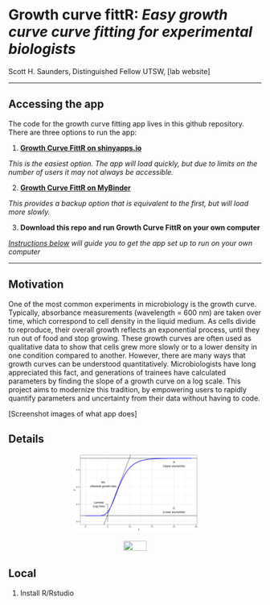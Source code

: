 Growth curve fittR: *Easy growth curve curve fitting for experimental
biologists*
================

Scott H. Saunders, Distinguished Fellow UTSW, \[lab website\]

-----

## Accessing the app

The code for the growth curve fitting app lives in this github
repository. There are three options to run the app:

1.  **[Growth Curve FittR on
    shinyapps.io](https://saunders-lab.shinyapps.io/growth_curve_fittR/)**

*This is the easiest option. The app will load quickly, but due to
limits on the number of users it may not always be accessible.*

2.  **[Growth Curve FittR on
    MyBinder](https://mybinder.org/v2/gh/saunders-lab/growth_curve_fittr/main?urlpath=shiny/growth_curve_fittR_app.Rmd)**

*This provides a backup option that is equivalent to the first, but will
load more slowly.*

3.  **Download this repo and run Growth Curve FittR on your own
    computer**

*[Instructions below](##Local) will guide you to get the app set up to
run on your own computer*

-----

## Motivation

One of the most common experiments in microbiology is the growth curve.
Typically, absorbance measurements (wavelength = 600 nm) are taken over
time, which correspond to cell density in the liquid medium. As cells
divide to reproduce, their overall growth reflects an exponential
process, until they run out of food and stop growing. These growth
curves are often used as qualitative data to show that cells grew more
slowly or to a lower density in one condition compared to another.
However, there are many ways that growth curves can be understood
quantitatively. Microbiologists have long appreciated this fact, and
generations of trainees have calculated parameters by finding the slope
of a growth curve on a log scale. This project aims to modernize this
tradition, by empowering users to rapidly quantify parameters and
uncertainty from their data without having to code.

\[Screenshot images of what app
does\]

## Details

<p align="center">

<img src="gomp_diagram.png" width=50% height=50%>

</p>

<p align="center">

<img src="https://render.githubusercontent.com/render/math?math=y=Aexp{\left(-exp{\left(\frac{\mu_A e}{A}(\lambda-t)+1\right)}\right)} +C" width=30% height=30%>

</p>

## Local

1.  Install R/Rstudio
